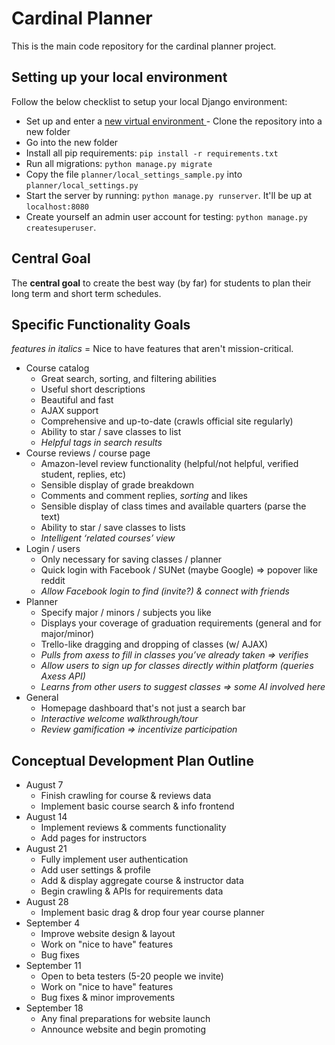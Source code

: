 # Cardinal Planner
This is the main code repository for the cardinal planner project.

## Setting up your local environment

Follow the below checklist to setup your local Django environment:

- Set up and enter a [new virtual environment
](https://hackercodex.com/guide/python-development-environment-on-mac-osx/)- Clone the repository into a new folder
- Go into the new folder
- Install all pip requirements: `pip install -r requirements.txt`
- Run all migrations: `python manage.py migrate`
- Copy the file `planner/local_settings_sample.py` into `planner/local_settings.py`
- Start the server by running: `python manage.py runserver`.  It'll be up at `localhost:8080`
- Create yourself an admin user account for testing: `python manage.py createsuperuser`.

## Central Goal
The **central goal** to create the best way (by far) for students to plan their long term and short term schedules.

## Specific Functionality Goals

_features in italics_ = Nice to have features that aren't mission-critical.

- Course catalog
  - Great search, sorting, and filtering abilities
  - Useful short descriptions
  - Beautiful and fast
  - AJAX support
  - Comprehensive and up-to-date (crawls official site regularly)
  - Ability to star / save classes to list
  - _Helpful tags in search results_
- Course reviews / course page
  - Amazon-level review functionality (helpful/not helpful, verified student, replies, etc)
  - Sensible display of grade breakdown
  - Comments and comment replies, _sorting_ and likes
  - Sensible display of class times and available quarters (parse the text)
  - Ability to star / save classes to lists
  - _Intelligent ‘related courses’ view_
- Login / users
  - Only necessary for saving classes / planner
  - Quick login with Facebook / SUNet (maybe Google) => popover like reddit
  - _Allow Facebook login to find (invite?) & connect with friends_
- Planner
  - Specify major / minors / subjects you like
  - Displays your coverage of graduation requirements (general and for major/minor)
  - Trello-like dragging and dropping of classes (w/ AJAX)
  - _Pulls from axess to fill in classes you’ve already taken => verifies_
  - _Allow users to sign up for classes directly within platform (queries Axess API)_
  - _Learns from other users to suggest classes => some AI involved here_
- General
  - Homepage dashboard that's not just a search bar
  - _Interactive welcome walkthrough/tour_
  - _Review gamification => incentivize participation_
  
## Conceptual Development Plan Outline
- August 7
  - Finish crawling for course & reviews data
  - Implement basic course search & info frontend
- August 14
  - Implement reviews & comments functionality
  - Add pages for instructors
- August 21
  - Fully implement user authentication
  - Add user settings & profile
  - Add & display aggregate course & instructor data
  - Begin crawling & APIs for requirements data
- August 28
  - Implement basic drag & drop four year course planner
- September 4
  - Improve website design & layout
  - Work on "nice to have" features
  - Bug fixes
- September 11
  - Open to beta testers (5-20 people we invite)
  - Work on "nice to have" features
  - Bug fixes & minor improvements
- September 18
  - Any final preparations for website launch
  - Announce website and begin promoting
